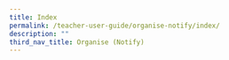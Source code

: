 ```yaml
---
title: Index
permalink: /teacher-user-guide/organise-notify/index/
description: ""
third_nav_title: Organise (Notify)
---
```

